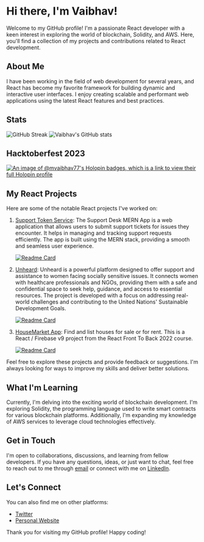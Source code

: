 # Hi there, I'm Vaibhav!

Welcome to my GitHub profile! I'm a passionate React developer with a keen interest in exploring the world of blockchain, Solidity, and AWS. Here, you'll find a collection of my projects and contributions related to React development.


## About Me

I have been working in the field of web development for several years, and React has become my favorite framework for building dynamic and interactive user interfaces. I enjoy creating scalable and performant web applications using the latest React features and best practices.

## Stats
![GitHub Streak](https://streak-stats.demolab.com/?user=mvaibhav77&theme=dark&card_width=400)
![Vaibhav's GitHub stats](https://github-readme-stats.vercel.app/api?username=mvaibhav77&theme=dark&show_icons=true&card_width=400)

## Hacktoberfest 2023
[![An image of @mvaibhav77's Holopin badges, which is a link to view their full Holopin profile](https://holopin.me/mvaibhav77)](https://holopin.io/@mvaibhav77)

## My React Projects

Here are some of the notable React projects I've worked on:

1. [Support Token Service](link-to-repo): The Support Desk MERN App is a web application that allows users to submit support tickets for issues they encounter. It helps in managing and tracking support requests efficiently. The app is built using the MERN stack, providing a smooth and seamless user experience.

      [![Readme Card](https://github-readme-stats.vercel.app/api/pin/?username=mvaibhav77&repo=support-desk-react&theme=dark)](https://github.com/mvaibhav77/support-desk-react)

3. [Unheard](link-to-repo): Unheard is a powerful platform designed to offer support and assistance to women facing socially sensitive issues. It connects women with healthcare professionals and NGOs, providing them with a safe and confidential space to seek help, guidance, and access to essential resources. The project is developed with a focus on addressing real-world challenges and contributing to the United Nations' Sustainable Development Goals.

      [![Readme Card](https://github-readme-stats.vercel.app/api/pin/?username=mvaibhav77&repo=unheard-main&theme=dark)](https://github.com/mvaibhav77/unheard-main)

3. [HouseMarket App](link-to-repo): Find and list houses for sale or for rent. This is a React / Firebase v9 project from the React Front To Back 2022 course.

      [![Readme Card](https://github-readme-stats.vercel.app/api/pin/?username=mvaibhav77&repo=house-marketplace-app&theme=dark)](https://github.com/mvaibhav77/house-marketplace-app)

Feel free to explore these projects and provide feedback or suggestions. I'm always looking for ways to improve my skills and deliver better solutions.

## What I'm Learning

Currently, I'm delving into the exciting world of blockchain development. I'm exploring Solidity, the programming language used to write smart contracts for various blockchain platforms. Additionally, I'm expanding my knowledge of AWS services to leverage cloud technologies effectively.

## Get in Touch

I'm open to collaborations, discussions, and learning from fellow developers. If you have any questions, ideas, or just want to chat, feel free to reach out to me through [email](mailto:shukla.vaibhav1077@example.com) or connect with me on [LinkedIn](https://www.linkedin.com/in/vaibhav-shukla-319045210/).

## Let's Connect

You can also find me on other platforms:

- [Twitter](https://twitter.com/mvaibhav77)
- [Personal Website](https://www.coinmasters.in)

Thank you for visiting my GitHub profile! Happy coding!

<!---
mvaibhav77/mvaibhav77 is a ✨ special ✨ repository because its `README.md` (this file) appears on your GitHub profile.
You can click the Preview link to take a look at your changes.
--->
